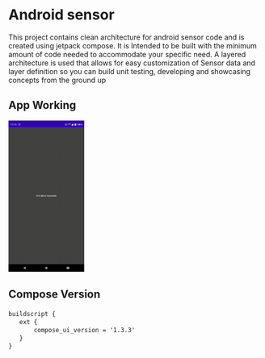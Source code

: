 # Android sensor

This project contains clean architecture for  android sensor code and is created using jetpack compose. It is Intended to be built with the minimum amount of code needed to accommodate your specific need. A layered architecture is used that allows for easy customization of Sensor data and layer definition so you can build unit testing, developing and showcasing concepts from the ground up

## App Working
<img src="https://github.com/sahildev001/androidSensor/blob/main/WhatsApp%20Video%202023-03-05%20at%2011.16.18%20AM.gif" width="150" height="300"/>


## Compose Version
 ```
 buildscript {
    ext {
        compose_ui_version = '1.3.3'
    }
}
 ```
